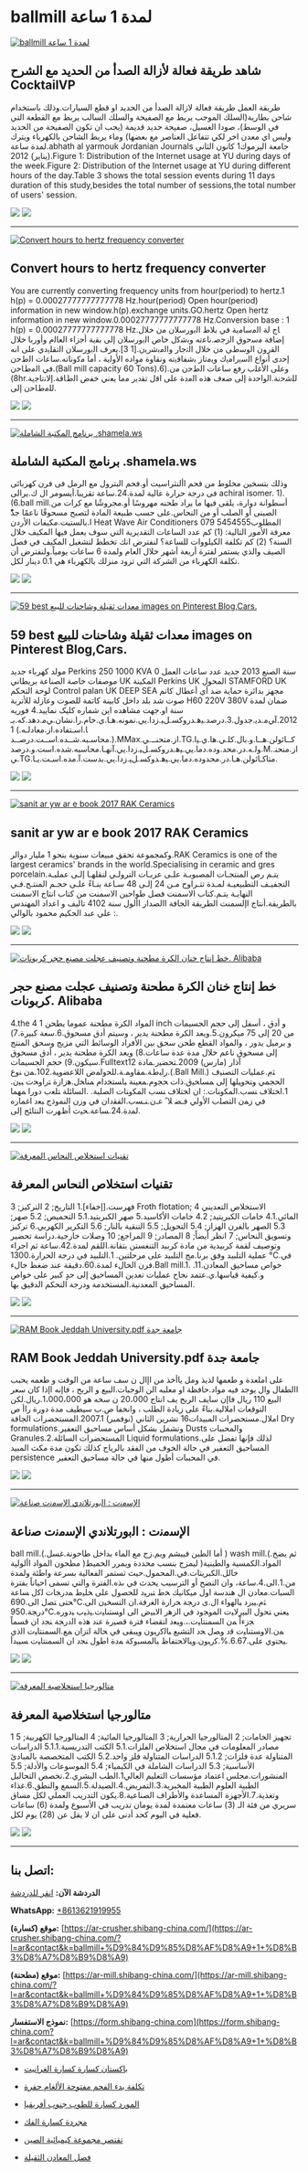 # ballmill لمدة 1 ساعة

<a href="https://swt.shibang-china.com/?l=ar&img&k=ballmill+%D9%84%D9%85%D8%AF%D8%A9+1+%D8%B3%D8%A7%D8%B9%D8%A9" target="_blank">![ballmill لمدة 1 ساعة](http://static.shibang-china.com/all-800x300/1495.jpg)</a>

## شاهد طريقة فعالة لأزالة الصدأ من الحديد مع الشرح CocktailVP
طريقة العمل طريقة فعالة لازالة الصدأ من الحديد او قطع السيارات.وذلك باستخدام شاحن بطارية(السلك الموجب يربط مع الصفيحة والسلك السالب يربط مع القطعة التي في الوسط)، صودا الغسيل، صفيحة حديد قديمة (يجب ان تكون الصفيحة من الحديد وليس اي معدن اخر لكي تتفاعل العناصر مع بعضها) وماء يربط الشاحن بالكهرباء ويترك لمدة ساعة.abhath al yarmouk Jordanian Journals جامعة اليرموك1 كانون الثاني (يناير) 2012.Figure 1: Distribution of the Internet usage at YU during days of the week.Figure 2: Distribution of the Internet usage at YU during different hours of the day.Table 3 shows the total session events during 11 days duration of this study,besides the total number of sessions,the total number of users&#39; session.


<a href="https://whatsapp.shibangsoft.com/WhatsApp.php" target="_blank" title="WhatsApp">![](http://static.shibang-china.com/icon/whatsapp.png)</a> <a href="https://swt.shibang-china.com/?l=ar&icon&k=ballmill+%D9%84%D9%85%D8%AF%D8%A9+1+%D8%B3%D8%A7%D8%B9%D8%A9" target="_blank">![](http://static.shibang-china.com/icon/chat-ar.png)</a>

---

<a href="https://swt.shibang-china.com/?l=ar&img&k=ballmill+%D9%84%D9%85%D8%AF%D8%A9+1+%D8%B3%D8%A7%D8%B9%D8%A9" target="_blank">![Convert hours to hertz frequency converter](http://static.shibang-china.com/all-800x300/1027.jpg)</a>

## Convert hours to hertz frequency converter
You are currently converting frequency units from hour(period) to hertz.1 h(p) = 0.00027777777777778 Hz.hour(period) Open hour(period) information in new window.h(p).exchange units.GO.hertz Open hertz information in new window.0.00027777777777778 Hz.Conversion base : 1 h(p) = 0.00027777777777778 Hz.ﺎج ﻟﺔ اﻟﻣﺳﺎﻣﯾﺔ ﻓﻲ ﺑﻼط اﻟﺑورﺳﻼن ﻣن ﺧﻼل إﺿﺎﻓﺔ ﻣﺳﺣوق اﻟزﺟﺻ.ﻧﺎﻋﺗﻪ وﺑﺷﻛل ﺧﺎص اﻟﺑورﺳﻼن إﻟﻰ ﺑﻘﯾﺔ أﺟزاء اﻟﻌﺎﻟم وأورﺑﺎ ﺧﻼل اﻟﻘرون اﻟوﺳطﻰ ﻣن ﺧﻼل اﻟﺗﺟﺎر واﻟﻣﺑﺷرﯾن.[1 3].ﯾﻌرف اﻟﺑورﺳﻼن اﻟﺗﻘﻠﯾدي ﻋﻠﻰ اﻧﻪ إﺣدى أﻧواع اﻟﺳﯾراﻣﯾك وﯾﻣﺗﺎز ﺑﺷﻔﺎﻓﯾﺗﻪ وﻧﻘﺎوة ﻣوادﻩ اﻷوﻟﯾﺔ ، أﻣﺎ ﻣﻛوﻧﺎﺗﻪ.ﺳﺎﻋﺎت اﻟطﺣن ﻓﻲ اﻟﻣطﺎﺣن.(Ball mill capacity 60 Tons).وﻋﻠﻰ اﻷﻏﻠب رﻓﻊ ﺳﺎﻋﺎت اﻟطﺣن ﻣن.(6 8)hr.ﻟﻠﺷﺣﻧﺔ.اﻟواﺣدة إﻟﻰ ﺿﻌف ﻫذﻩ اﻟﻣدة ﻋﻠﻰ اﻗل ﺗﻘدﯾر ﻣﻣﺎ ﯾﻌﻧﻲ ﺧﻔض اﻟطﺎﻗﺔ.إﻻﻧﺗﺎﺟﯾﺔ ﻟﻠﻣطﺎﺣن إﻟﻰ.


<a href="https://whatsapp.shibangsoft.com/WhatsApp.php" target="_blank" title="WhatsApp">![](http://static.shibang-china.com/icon/whatsapp.png)</a> <a href="https://swt.shibang-china.com/?l=ar&icon&k=ballmill+%D9%84%D9%85%D8%AF%D8%A9+1+%D8%B3%D8%A7%D8%B9%D8%A9" target="_blank">![](http://static.shibang-china.com/icon/chat-ar.png)</a>

---

<a href="https://swt.shibang-china.com/?l=ar&img&k=ballmill+%D9%84%D9%85%D8%AF%D8%A9+1+%D8%B3%D8%A7%D8%B9%D8%A9" target="_blank">![برنامج المكتبة الشاملة .shamela.ws](http://static.shibang-china.com/all-800x300/1378.jpg)</a>

## برنامج المكتبة الشاملة .shamela.ws
وذلك بتسخين مخلوط من فحم األنثراسيت أو.فحم البترول مع الرمل فى فرن كهربائى فى درجة حرارة عالية لمدة.24.ساعة تقريبا.أيسومر ال ك.يرالى achiral isomer. 1).(6.ball mill.أسطوانة دوارة، يلقى فيها ما يراد طحنه مهروسًا أو.مجروشًا مع كرات من الصينى أو الصلب أو من النحاس.على حسب طبيعة المادة لتصبح مسحوقًا ناعمًا جدًًْ ا.بالستيت.مكيفات الأردن Heat Wave Air Conditioners 079 5454555المطلوب معرفة الأمور التالية: (1) كم عدد الساعات التقديرية التي سوف يعمل فيها المكيف خلال السنة؟ (2) كم تكلفة الكيلووات للساعة؟ لنفترض انك تخطط لتشغيل المكيف في فصل الصيف والذي يستمر لفترة أربعة أشهر خلال العام ولمدة 6 ساعات يومياً.ولنفترض أن تكلفة الكهرباء من الشركة التي تزود منزلك بالكهرباء هي 0.1 دينار لكل.


<a href="https://whatsapp.shibangsoft.com/WhatsApp.php" target="_blank" title="WhatsApp">![](http://static.shibang-china.com/icon/whatsapp.png)</a> <a href="https://swt.shibang-china.com/?l=ar&icon&k=ballmill+%D9%84%D9%85%D8%AF%D8%A9+1+%D8%B3%D8%A7%D8%B9%D8%A9" target="_blank">![](http://static.shibang-china.com/icon/chat-ar.png)</a>

---

<a href="https://swt.shibang-china.com/?l=ar&img&k=ballmill+%D9%84%D9%85%D8%AF%D8%A9+1+%D8%B3%D8%A7%D8%B9%D8%A9" target="_blank">![59 best معدات ثقيلة وشاحنات للبيع images on Pinterest Blog,Cars.](http://static.shibang-china.com/all-800x300/1364.jpg)</a>

## 59 best معدات ثقيلة وشاحنات للبيع images on Pinterest Blog,Cars.
مولد كهرباء جديد Perkins 250 1000 KVA سنة الصنع 2013 جديد عدد ساعات العمل 0 موصفات خاصة الصناعة بريطاني UK المكينة Perkins UK المحول STAMFORD UK لوحة التحكم Control palan UK DEEP SEA مجهز بدائرة حماية ضد أي أعطال كاتم صوت شد بلد داخل كابينة كاتمة للصوت وعازلة للأتربة H60 220V 380V ضمان لمدة سنة او.جهت مشاهده این شماره کلیک نمایید.4 فوریه 2012.آﻲﻣ.ﺪﻳ.ﺟﺪول.3.درﺻﺪ.ﻴﻫ.ﺪروﻛﺴ.ﻞﻴ.زدا.ﻳﻲ.ﻧﻤﻮﻧﻪ.ﻫـﺎ.ي.ﺧﺎم.را.ﻧﺸﺎن.ﻲﻣ.دﻫﺪ.ﻛﻪ.ﺑـﺎ.اﺳـﺘﻔﺎده.از.ﻣﻌﺎدﻟـﻪ.) 1 (.ﻣﺤﺎﺳـﺒﻪ.ﺷــﺪه.اﺳــﺖ.درﺻــﺪ.MMax.از.ﻣﻨﺤﻨــ.ﻲ.TG.ﻛــﺎﺋﻮﻟﻦ.ﻫــﺎ.و.ﺑﺎل.ﻛﻠ.ﻲ.ﻫﺎ.ي.ﻴاوﻟ.ﻪ.در.ﻣﺤﺪ.وده.دﻣﺎ.ﻳﻲ.ﻴﻫ.ﺪروﻛﺴ.ﻞﻴ.زدا.ﻳﻲ.آﻧﻬـﺎ.ﻣﺤﺎﺳﺒﻪ.ﺷﺪه.اﺳﺖ.و.درﺻﺪ.M.از.ﻣﻨﺤﻨ.ﻲ.TG.ﻣﺘﺎﻛـﺎﺋﻮﻟﻦ.ﻫـﺎ.در.ﻣﺤﺪوده.دﻣﺎ.ﻳﻲ.ﻴﻫ.ﺪوﻛﺴ.ﻞﻴ.زدا.ﻳﻲ.ﺑﺪﺳﺖ.آ.ﻣﺪه.اﺳـﺖ.ﻳـا.


<a href="https://whatsapp.shibangsoft.com/WhatsApp.php" target="_blank" title="WhatsApp">![](http://static.shibang-china.com/icon/whatsapp.png)</a> <a href="https://swt.shibang-china.com/?l=ar&icon&k=ballmill+%D9%84%D9%85%D8%AF%D8%A9+1+%D8%B3%D8%A7%D8%B9%D8%A9" target="_blank">![](http://static.shibang-china.com/icon/chat-ar.png)</a>

---

<a href="https://swt.shibang-china.com/?l=ar&img&k=ballmill+%D9%84%D9%85%D8%AF%D8%A9+1+%D8%B3%D8%A7%D8%B9%D8%A9" target="_blank">![sanit ar yw ar e book 2017 RAK Ceramics](http://static.shibang-china.com/all-800x300/579.jpg)</a>

## sanit ar yw ar e book 2017 RAK Ceramics
وكمجموعة تحقق مبيعات سنوية بنحو 1 مليار دوالر.RAK Ceramics is one of the largest ceramics&#39; brands in the world.Specialising in ceramic and gres porcelain.يتـم رص المنتجـات المصبوبـة علـى عربـات الترولـي لنقلهـا إلـى عمليـة التجفيـف التطبيعيـة لمـدة تتـراوح مـن 24 إلـى 48 سـاعة بنـاءً علـى حجـم المنتـج.فـي النهايـة يتـم.كتاب الاسمنت فصل طواحين الاسمنت من كتاب انتاج الاسمنت بالطريقة.أنتاج اإلسمنت الطريقة الجافة االصدار األول سنة 4102 تاليف و اعداد المهندس : علي عبد الحكيم محمود بالوالي.


<a href="https://whatsapp.shibangsoft.com/WhatsApp.php" target="_blank" title="WhatsApp">![](http://static.shibang-china.com/icon/whatsapp.png)</a> <a href="https://swt.shibang-china.com/?l=ar&icon&k=ballmill+%D9%84%D9%85%D8%AF%D8%A9+1+%D8%B3%D8%A7%D8%B9%D8%A9" target="_blank">![](http://static.shibang-china.com/icon/chat-ar.png)</a>

---

<a href="https://swt.shibang-china.com/?l=ar&img&k=ballmill+%D9%84%D9%85%D8%AF%D8%A9+1+%D8%B3%D8%A7%D8%B9%D8%A9" target="_blank">![خط إنتاج خنان الكرة مطحنة وتصنيف عجلت مصنع حجر كربونات. Alibaba](http://static.shibang-china.com/all-800x300/667.jpg)</a>

## خط إنتاج خنان الكرة مطحنة وتصنيف عجلت مصنع حجر كربونات. Alibaba
4.the المواد الكرة مطحنة عموما يطحن 1 4 inch و أدق ، أسفل إلى حجم الجسيمات من 20 إلى 75 ميكرون.5.ويعد الكرة مطحنة يدير ، وسيتم أدق مسحوق.6.سعة كبيرة.7) و برميل يدور ، والمواد القطع طحن سحق بين الأفراد الوسائط التي مزيج وسحق المنتج إلى مسحوق ناعم خلال مدة عدة ساعات.8) ويعد الكرة مطحنة يدير ، أدق مسحوق سيكون.9) حجم الجسيمات.Fulltext12 آذار (مارس) 2009.ﺘﺤﻀﻴﺭ.ﻤﺎﺩﺓ ﺭﺍﺒﻁﺔ.ﻤﻘﺎﻭﻤ.ﺔ.ﻟﻠﺤﻭﺍﻤﺽ ﺍﻟﻼﻋﻀﻭﻴﺔ.102.ﻤﻥ ﻨﻭﻉ.(.Ball Mill.) ﺜﻡ.ﻋﻤﻠﻴﺎﺕ ﺍﻟﺘﺼﻨﻴﻑ ﺍﻟﺤﺠﻤﻲ ﻭﺘﺤﻭﻴﻠﻬﺎ ﺇﻟﻰ ﻤﺴﺎﺤﻴﻕ.ﺫﺍﺕ ﺤﺠﻭﻡ.ﻤﻌﻴﻨﺔ ﺒﺎﺴﺘﺨﺩﺍﻡ ﻤﻨﺎﺨل.ﻫﺯﺍﺯﺓ ﺘﺭﺍﻭﺤﺕ ﺒﻴﻥ. 1.ﺍﺨﺘﻼﻑ ﻨﺴﺏ.ﺍﻟﻤﻜﻭﻨﺎﺕ.: ﺍﻥ ﺍﺨﺘﻼﻑ ﻨﺴﺏ ﺍﻟﻤﻜﻭﻨﺎﺕ ﺍﻟﺼﻠﺒﺔ. .ﺍﻟﺴﺎﺌﻠﺔ ﺘﻠﻌﺏ ﺩﻭﺭﺍ ﻤﻬﻤﺎ ﻓﻲ ﺯﻤﻥ ﺍﻟﺘﺼﻠﺏ ﺍﻷﻭﻟﻲ ﻓـﻀ ﻼﹰ ﻋـﻥ.ﻨـﺴﺏ.ﺍﻟﻔﻘﺩﺍﻥ ﻓﻲ ﻭﺯﻥ ﺍﻟﻨﻤﻭﺫﺝ ﺒﻌﺩ ﺍﻏﻤﺎﺭﻩ ﻟﻤﺩﺓ.24.ﺴﺎﻋﺔ.ﺤﻴﺙ ﺃﻅﻬﺭﺕ ﺍﻟﻨﺘﺎﺌﺞ ﺇﻟﻰ.


<a href="https://whatsapp.shibangsoft.com/WhatsApp.php" target="_blank" title="WhatsApp">![](http://static.shibang-china.com/icon/whatsapp.png)</a> <a href="https://swt.shibang-china.com/?l=ar&icon&k=ballmill+%D9%84%D9%85%D8%AF%D8%A9+1+%D8%B3%D8%A7%D8%B9%D8%A9" target="_blank">![](http://static.shibang-china.com/icon/chat-ar.png)</a>

---

<a href="https://swt.shibang-china.com/?l=ar&img&k=ballmill+%D9%84%D9%85%D8%AF%D8%A9+1+%D8%B3%D8%A7%D8%B9%D8%A9" target="_blank">![تقنيات استخلاص النحاس المعرفة](http://static.shibang-china.com/all-800x300/928.jpg)</a>

## تقنيات استخلاص النحاس المعرفة
فهرست.[إخفاء].1 التاريخ; 2 التركيز; 3 Froth flotation; 4 الاستخلاص التعديني المائي.4.1 خامات الكبريتيد; 4.2 خامات الأكاسيد.5 صهر الكبريتيد.5.1 التحميص; 5.2 صهر; 5.3 الصهر بالفرن الهزاز; 5.4 التحويل; 5.5 التنقية بالنار; 5.6 التكرير الكهربي.6 تركيز وتسويق النحاس; 7 انظر أيضاً; 8 المصادر; 9 المراجع; 10 وصلات خارجية.دراسة تحضير وتوصيف لقمة كربيدية من مادة كربيد التنغستن بتقانة.اللقم لمدة.42.ساعة ثم اجراء عملية التلبيد وفق برنا.مج التلبيد على مرحلتين. 1.التلبيد في درجة الحرارة.1300 °C.في فرن الخالء لمدة.60.دقيقة عند ضغط خالء.Ball mill.1. .11.خواص مساحيق المعادن و.كيفية قياسها.ي.عتمد نجاح عمليات تعدين المساحيق إلى حدٍ كبير على خواص المساحيق المعدنية.المستخدمة ودرجة التحكم الدقيق بها.


<a href="https://whatsapp.shibangsoft.com/WhatsApp.php" target="_blank" title="WhatsApp">![](http://static.shibang-china.com/icon/whatsapp.png)</a> <a href="https://swt.shibang-china.com/?l=ar&icon&k=ballmill+%D9%84%D9%85%D8%AF%D8%A9+1+%D8%B3%D8%A7%D8%B9%D8%A9" target="_blank">![](http://static.shibang-china.com/icon/chat-ar.png)</a>

---

<a href="https://swt.shibang-china.com/?l=ar&img&k=ballmill+%D9%84%D9%85%D8%AF%D8%A9+1+%D8%B3%D8%A7%D8%B9%D8%A9" target="_blank">![RAM Book Jeddah University.pdf جامعة جدة](http://static.shibang-china.com/all-800x300/1166.jpg)</a>

## RAM Book Jeddah University.pdf جامعة جدة
على املعدة و طعمها لذيذ ومل ياأخذ من اإال ن سف ساعة من الوقت و طعمه يحبب االطفال وال يوجد فيه مواد.حافظة او معلبه الن الوجبات.البيع و الربح ، فاإنه اإذا كان سعر البيع 110 ريال فاإن سايف الربح يف انتاج 20،000 ن سخه هو 1،000،000.ريال.لكن التوقعات املالية.بناءً على زيادة الطلب ، وانخفا ص.ب سيطيف مدة دورة راأ ص املال.مستحضرات المبيدات16 تشرين الثاني (نوفمبر) 2007.1.المستحضرات الجافة Dry formulations.وتشمل بشكل أساس مساحيق التعفير Dusts والمحببات Granules.2.المستحضرات السائلة Liquid formulations.لذلك فإنها تفضل على المساحيق التعفير في حالة الخوف من الفقد بالرياح كذلك تكون مدة مكث المبيد persistence في المحببات أطول منها في حالة مساحيق التعفير.


<a href="https://whatsapp.shibangsoft.com/WhatsApp.php" target="_blank" title="WhatsApp">![](http://static.shibang-china.com/icon/whatsapp.png)</a> <a href="https://swt.shibang-china.com/?l=ar&icon&k=ballmill+%D9%84%D9%85%D8%AF%D8%A9+1+%D8%B3%D8%A7%D8%B9%D8%A9" target="_blank">![](http://static.shibang-china.com/icon/chat-ar.png)</a>

---

<a href="https://swt.shibang-china.com/?l=ar&img&k=ballmill+%D9%84%D9%85%D8%AF%D8%A9+1+%D8%B3%D8%A7%D8%B9%D8%A9" target="_blank">![اﻹﺳﻣﻧت : اﻟﺑورﺗﻼﻧدي اﻹﺳﻣﻧت ﺻﻧﺎﻋﺔ](http://static.shibang-china.com/all-800x300/435.jpg)</a>

## اﻹﺳﻣﻧت : اﻟﺑورﺗﻼﻧدي اﻹﺳﻣﻧت ﺻﻧﺎﻋﺔ
ball mill.(.أما الطين فييشم ويم.زج مع الماء بداخل طاحونة.غسل ) wash mill.(.ثم يضخ مطحون المواد األولية )المواد.الكمسية والطينية( ليمزج بنسب محددة ويمرر الخميط خالل.الكبريتات.في.المحمول.حيث تستمر الفعالية بسرعة واطئة ولمدة من.1.الى.4.ساعة، وان النضح أو الترسيب يحدث في ىذه.الفترة والتي تسمى احياناً بفترة السبات.ﻣﻌﺎدن ال ﻫﻨﺪﺳﺔ اول ﻣﻴﻜﺎﻧﻴﻚ ﺨط ﺘﺒرﻴد ﻟﻠﺤﺼوﻝ ﻋﻠﻰ ﺨﻠﻴط ﻤدرﺠﺎت ﻟﻛﻝ ﺴﺎﻋﺔ ﺤﺘﻰ ﺘﺼﻝ اﻟﻰ.690°C.ﺜم.ﻴﺒرد ﺒﺎﻟﻬواء اﻝ.ى درﺠﺔ ﺤرارة اﻟﻐرﻓﺔ.ان اﻟﺘﺴﺨﻴن اﻟﻰ درﺠﺔ.950°C.ﻴﻌﻨﻲ ﺘﺤوﻝ اﻟﺒﻴرﻻﻴت اﻟﻤوﺠود ﻓﻲ اﻟزﻫر اﻻﺒﻴض اﻟﻰ اوﺴﺘﻨﺎﻴت.ﻴذﻴب ﺒدورﻩ ﺠزءاً ﻤن اﻟﺴﻤﻨﺘﺎﻴت.،.وﺒﻌد اﻨﻘﻀﺎء ﻓﺘرة ﻗﺼﻴرة ﻋﻨد ﻫذﻩ اﻟدرﺠﺔ ﻨﺠد ان ﻗﺴﻤﺎً ﻤن.اﻻوﺴﺘﻨﺎﻴت ﻗد وﺼﻝ ﺤد اﻟﺘﺸﺒﻊ ﺒﺎﻟﻛرﺒون وﻴﺒﻘﻰ ﻓﻲ ﺤﺎﻟﺔ اﺘزان ﻤﻊ.اﻟﺴﻤﻨﺘﺎﻴت اﻟذي ﻴﺤﺘوي ﻋﻠﻰ.6.67.%.ﻛرﺒون.وﺒﺎﻻﺤﺘﻔﺎظ ﺒﺎﻟﻤﺴﺒوﻛﺔ ﻤدة اطوﻝ ﻨﺠد ان اﻟﺴﻤﻨﺘﺎﻴت ﺴﻴﺒدأ.


<a href="https://whatsapp.shibangsoft.com/WhatsApp.php" target="_blank" title="WhatsApp">![](http://static.shibang-china.com/icon/whatsapp.png)</a> <a href="https://swt.shibang-china.com/?l=ar&icon&k=ballmill+%D9%84%D9%85%D8%AF%D8%A9+1+%D8%B3%D8%A7%D8%B9%D8%A9" target="_blank">![](http://static.shibang-china.com/icon/chat-ar.png)</a>

---

<a href="https://swt.shibang-china.com/?l=ar&img&k=ballmill+%D9%84%D9%85%D8%AF%D8%A9+1+%D8%B3%D8%A7%D8%B9%D8%A9" target="_blank">![متالورجيا استخلاصية المعرفة](http://static.shibang-china.com/all-800x300/931.jpg)</a>

## متالورجيا استخلاصية المعرفة
1 تجهيز الخامات; 2 المتالورجيا الحرارية; 3 المتالورجيا المائية; 4 المتالورجيا الكهربية; 5 مصادر المعلومات في مجال استخلاص الفلزات.5.1 الكتب التدريسية.5.1.1 الدراسات المتناولة عدة فلزات; 5.1.2 الدراسات المتناولة فلز واحد.5.2 الكتب المتخصصة بالمبادئ الأساسية; 5.3 الدراسات الشاملة في الكيمياء; 5.4 الموسوعات والأدلة; 5.5 المنشورات.مجلس اعتماد مؤسسات التعليم العالي1.الطب البشري.2.تخصص التحاليل الطبية العلوم الطبية المخبرية.3.التمريض.4.الصيدلة.5.السمع والنطق.6.غذاء وتغذية.7.الأجهزة المساعدة والأطراف الصناعية.8.يكون التدريب العملي لكل مساق سريري من فئة الـ (3) ساعات معتمدة لمدة يومان تدريب في الأسبوع ولمدة (6) ساعات فعلية في اليوم كحد أدنى على ان لا يقل عن (28) يوم لكل.


<a href="https://whatsapp.shibangsoft.com/WhatsApp.php" target="_blank" title="WhatsApp">![](http://static.shibang-china.com/icon/whatsapp.png)</a> <a href="https://swt.shibang-china.com/?l=ar&icon&k=ballmill+%D9%84%D9%85%D8%AF%D8%A9+1+%D8%B3%D8%A7%D8%B9%D8%A9" target="_blank">![](http://static.shibang-china.com/icon/chat-ar.png)</a>

---
## اتصل بنا:

**الدردشة الآن:** [انقر للدردشة](https://swt.shibang-china.com?l=ar&contact&k=ballmill+%D9%84%D9%85%D8%AF%D8%A9+1+%D8%B3%D8%A7%D8%B9%D8%A9)

**WhatsApp:**  [+8613621919955](https://whatsapp.shibangsoft.com/WhatsApp.php)

**موقع (كسارة):** [https://ar-crusher.shibang-china.com/](https://ar-crusher.shibang-china.com/?l=ar&contact&k=ballmill+%D9%84%D9%85%D8%AF%D8%A9+1+%D8%B3%D8%A7%D8%B9%D8%A9)

**موقع (مطحنة):** [https://ar-mill.shibang-china.com/](https://ar-mill.shibang-china.com/?l=ar&contact&k=ballmill+%D9%84%D9%85%D8%AF%D8%A9+1+%D8%B3%D8%A7%D8%B9%D8%A9)

**نموذج الاستفسار:** [https://form.shibang-china.com](https://form.shibang-china.com?l=ar&contact&k=ballmill+%D9%84%D9%85%D8%AF%D8%A9+1+%D8%B3%D8%A7%D8%B9%D8%A9)

* [باكستان كسارة كسارة الغرانيت](../26/%D8%A8%D8%A7%D9%83%D8%B3%D8%AA%D8%A7%D9%86%20%D9%83%D8%B3%D8%A7%D8%B1%D8%A9%20%D9%83%D8%B3%D8%A7%D8%B1%D8%A9%20%D8%A7%D9%84%D8%BA%D8%B1%D8%A7%D9%86%D9%8A%D8%AA.md)

* [تكلفة بدء الفحم مفتوحة الألغام حفرة](../26/%D8%AA%D9%83%D9%84%D9%81%D8%A9%20%D8%A8%D8%AF%D8%A1%20%D8%A7%D9%84%D9%81%D8%AD%D9%85%20%D9%85%D9%81%D8%AA%D9%88%D8%AD%D8%A9%20%D8%A7%D9%84%D8%A3%D9%84%D8%BA%D8%A7%D9%85%20%D8%AD%D9%81%D8%B1%D8%A9.md)

* [المورد كسارة للطوب جنوب أفريقيا](../30/%D8%A7%D9%84%D9%85%D9%88%D8%B1%D8%AF%20%D9%83%D8%B3%D8%A7%D8%B1%D8%A9%20%D9%84%D9%84%D8%B7%D9%88%D8%A8%20%D8%AC%D9%86%D9%88%D8%A8%20%D8%A3%D9%81%D8%B1%D9%8A%D9%82%D9%8A%D8%A7.md)

* [مجردة كسارة الفك](../28/%D9%85%D8%AC%D8%B1%D8%AF%D8%A9%20%D9%83%D8%B3%D8%A7%D8%B1%D8%A9%20%D8%A7%D9%84%D9%81%D9%83.md)

* [تقتصر مجموعة كيميائية الصين](../30/%D8%AA%D9%82%D8%AA%D8%B5%D8%B1%20%D9%85%D8%AC%D9%85%D9%88%D8%B9%D8%A9%20%D9%83%D9%8A%D9%85%D9%8A%D8%A7%D8%A6%D9%8A%D8%A9%20%D8%A7%D9%84%D8%B5%D9%8A%D9%86.md)

* [فصل المعادن الثقيلة](../27/%D9%81%D8%B5%D9%84%20%D8%A7%D9%84%D9%85%D8%B9%D8%A7%D8%AF%D9%86%20%D8%A7%D9%84%D8%AB%D9%82%D9%8A%D9%84%D8%A9.md)